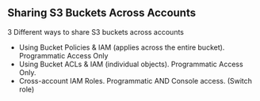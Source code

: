 ## Sharing S3 Buckets Across Accounts

3 Different ways to share S3 buckets across accounts
- Using Bucket Policies & IAM (applies across the entire bucket). Programmatic Access Only
- Using Bucket ACLs & IAM (individual objects). Programmatic Access Only.
- Cross-account IAM Roles. Programmatic AND Console access. (Switch role)